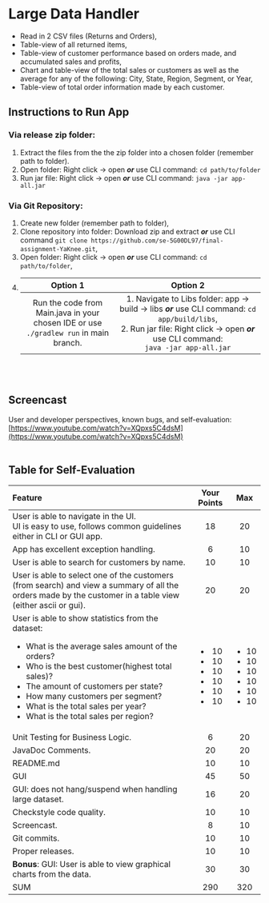 # Large Data Handler

- Read in 2 CSV files (Returns and Orders),
- Table-view of all returned items,
- Table-view of customer performance based on orders made, and accumulated sales and profits,
- Chart and table-view of the total sales or customers as well as the average for any of the following: City, State, Region, Segment, or Year,
- Table-view of total order information made by each customer. 


## Instructions to Run App
### Via release zip folder:
1. Extract the files from the the zip folder into a chosen folder (remember path to folder).
2. Open folder: Right click -> open <strong><em>or</em></strong> use CLI command: ``` cd path/to/folder ```
3. Run jar file:  Right click -> open <strong><em>or</em></strong> use CLI command:  ``` java -jar app-all.jar ```

### Via Git Repository:
1. Create new folder (remember path to folder),
2. Clone repository into folder: Download zip and extract <strong><em>or</em></strong> use CLI command ```git clone https://github.com/se-5G00DL97/final-assignment-YaKnee.git```,
3. Open folder: Right click -> open <strong><em>or</em></strong> use CLI command: ```cd path/to/folder```,
4.  | Option 1 | Option 2 |
    | :---: | :---: |
    | Run the code from Main.java in your chosen IDE or use <br>```./gradlew run``` in main branch. | 1. Navigate to Libs folder: app -> build -> libs <strong><em>or</em></strong> use CLI command: ```cd app/build/libs```, <br>2.  Run jar file:  Right click -> open <strong><em>or</em></strong> use CLI command: <br>```java -jar app-all.jar``` |
<br><br>

## Screencast
User and developer perspectives, known bugs, and self-evaluation: [https://www.youtube.com/watch?v=XQpxs5C4dsM](https://www.youtube.com/watch?v=XQpxs5C4dsM)
<br><br>

## Table for Self-Evaluation

| Feature | Your Points | Max |
| :--- | :---: | :---: |
| User is able to navigate in the UI.<br>UI is easy to use, follows common guidelines either in CLI or GUI app. | 18 | 20 |
| App has excellent exception handling. | 6 | 10 |
| User is able to search for customers by name. | 10 | 10 |
| User is able to select one of the customers (from search) and view a summary of all the orders made by the customer in a table view (either ascii or gui). | 20 | 20 |
| User is able to show statistics from the dataset:<br><ul><li>What is the average sales amount of the orders?</li><li>Who is the best customer(highest total sales)?</li><li>The amount of customers per state?</li><li>How many customers per segment?</li><li>What is the total sales per year?</li><li>What is the total sales per region?</li></ul> | <br> <ul><li>10</li><li>10</li><li>10</li><li>10</li><li>10</li><li>10</li></ul> | <br><ul><li>10</li><li>10</li><li>10</li><li>10</li><li>10</li><li>10</li></ul> |
| Unit Testing for Business Logic. | 6 | 20 |
| JavaDoc Comments. | 20 | 20 |
| README.md | 10 | 10 |
| GUI | 45 | 50 |
| GUI: does not hang/suspend when handling large dataset. | 16 | 20 |
| Checkstyle code quality. | 10 | 10 |
| Screencast. | 8 | 10 |
| Git commits. | 10 | 10 |
| Proper releases. | 10 | 10 | 
| **Bonus**: GUI: User is able to view graphical charts from the data. | 30 | 30 |
| SUM | 290 | 320 |

